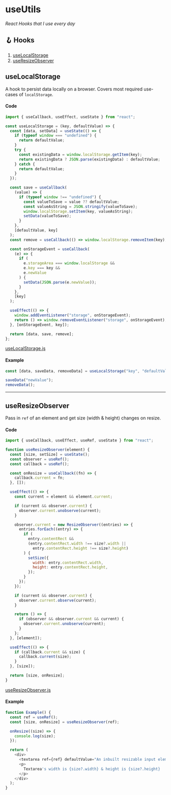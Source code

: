 # useUtils

_React Hooks that I use every day_

## 🪝 Hooks

1. [useLocalStorage](#uselocalstorage)
2. [useResizeObserver](#useresizeobserver)

## useLocalStorage

A hook to persist data locally on a browser. Covers most required use-cases of `localStorage`.

#### Code

```js
import { useCallback, useEffect, useState } from "react";

const useLocalStorage = (key, defaultValue) => {
  const [data, setData] = useState(() => {
    if (typeof window === "undefined") {
      return defaultValue;
    }
    try {
      const existingData = window.localStorage.getItem(key);
      return existingData ? JSON.parse(existingData) : defaultValue;
    } catch {
      return defaultValue;
    }
  });

  const save = useCallback(
    (value) => {
      if (typeof window !== "undefined") {
        const valueToSave = value ?? defaultValue;
        const valueAsString = JSON.stringify(valueToSave);
        window.localStorage.setItem(key, valueAsString);
        setData(valueToSave);
      }
    },
    [defaultValue, key]
  );
  const remove = useCallback(() => window.localStorage.removeItem(key), [key]);

  const onStorageEvent = useCallback(
    (e) => {
      if (
        e.storageArea === window.localStorage &&
        e.key === key &&
        e.newValue
      ) {
        setData(JSON.parse(e.newValue));
      }
    },
    [key]
  );

  useEffect(() => {
    window.addEventListener("storage", onStorageEvent);
    return () => window.removeEventListener("storage", onStorageEvent);
  }, [onStorageEvent, key]);

  return [data, save, remove];
};
```

[useLocalStorage.js](./hooks/useLocalStorage.js)

#### Example

```js
const [data, saveData, removeData] = useLocalStorage("key", "defaultValue");

saveData("newValue");
removeData();
```

---

## useResizeObserver

Pass in `ref` of an element and get size (width & height) changes on resize.

#### Code

```js
import { useCallback, useEffect, useRef, useState } from "react";

function useResizeObserver(element) {
  const [size, setSize] = useState();
  const observer = useRef();
  const callback = useRef();

  const onResize = useCallback((fn) => {
    callback.current = fn;
  }, []);

  useEffect(() => {
    const current = element && element.current;

    if (current && observer.current) {
      observer.current.unobserve(current);
    }

    observer.current = new ResizeObserver((entries) => {
      entries.forEach((entry) => {
        if (
          entry.contentRect &&
          (entry.contentRect.width !== size?.width ||
            entry.contentRect.height !== size?.height)
        ) {
          setSize({
            width: entry.contentRect.width,
            height: entry.contentRect.height,
          });
        }
      });
    });

    if (current && observer.current) {
      observer.current.observe(current);
    }

    return () => {
      if (observer && observer.current && current) {
        observer.current.unobserve(current);
      }
    };
  }, [element]);

  useEffect(() => {
    if (callback.current && size) {
      callback.current(size);
    }
  }, [size]);

  return [size, onResize];
}
```

[useResizeObserver.js](./hooks/useResizeObserver.js)

#### Example

```js
function Example() {
  const ref = useRef();
  const [size, onResize] = useResizeObserver(ref);

  onResize((size) => {
    console.log(size);
  });

  return (
    <div>
      <textarea ref={ref} defaultValue="An inbuilt resizable input element" />
      <p>
        Textarea's width is {size?.width} & height is {size?.height}
      </p>
    </div>
  );
}
```
